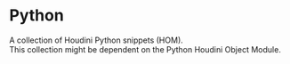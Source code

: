 # Python
A collection of Houdini Python snippets (HOM). <br>
This collection might be dependent on the Python Houdini Object Module.

